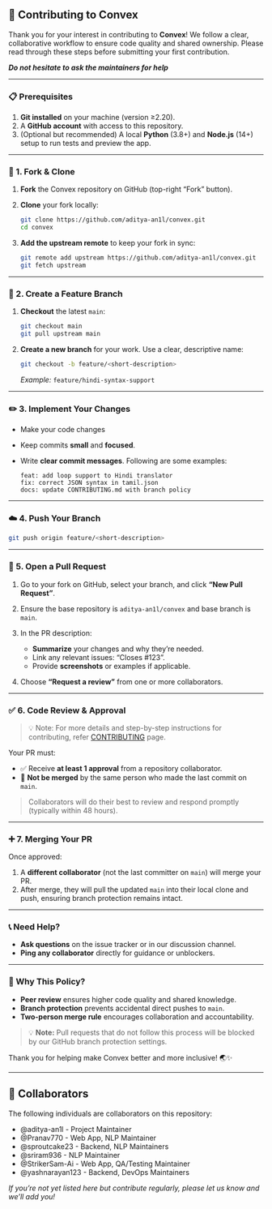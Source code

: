 ## 🤝 Contributing to Convex

Thank you for your interest in contributing to **Convex**! We follow a clear, collaborative workflow to ensure code quality and shared ownership. Please read through these steps before submitting your first contribution.

***Do not hesitate to ask the maintainers for help***

---

### 📋 Prerequisites

1. **Git installed** on your machine (version ≥2.20).  
2. A **GitHub account** with access to this repository.  
3. (Optional but recommended) A local **Python** (3.8+) and **Node.js** (14+) setup to run tests and preview the app.

---

### 🚀 1. Fork & Clone

1. **Fork** the Convex repository on GitHub (top-right “Fork” button).  
2. **Clone** your fork locally:
   ```sh
   git clone https://github.com/aditya-an1l/convex.git
   cd convex
   ```

3. **Add the upstream remote** to keep your fork in sync:

   ```sh
   git remote add upstream https://github.com/aditya-an1l/convex.git
   git fetch upstream
   ```

---

### 🌿 2. Create a Feature Branch

1. **Checkout** the latest `main`:

   ```sh
   git checkout main
   git pull upstream main
   ```
2. **Create a new branch** for your work. Use a clear, descriptive name:

   ```sh
   git checkout -b feature/<short-description>
   ```

   *Example:* `feature/hindi-syntax-support`

---

### ✏️ 3. Implement Your Changes

* Make your code changes
* Keep commits **small** and **focused**.
* Write **clear commit messages**. Following are some examples:

  ```
  feat: add loop support to Hindi translator
  fix: correct JSON syntax in tamil.json
  docs: update CONTRIBUTING.md with branch policy
  ```

---

### ☁️ 4. Push Your Branch

```sh
git push origin feature/<short-description>
```

---

### 🔀 5. Open a Pull Request

1. Go to your fork on GitHub, select your branch, and click **“New Pull Request”**.
2. Ensure the base repository is `aditya-an1l/convex` and base branch is `main`.
3. In the PR description:

   * **Summarize** your changes and why they’re needed.
   * Link any relevant issues: “Closes #123”.
   * Provide **screenshots** or examples if applicable.
4. Choose **“Request a review”** from one or more collaborators.

---

### ✅ 6. Code Review & Approval

> 💡 Note: For more details and step-by-step instructions for contributing, refer [CONTRIBUTING](./CONTRIBUTING.md) page.

Your PR must:

* ✅ Receive **at least 1 approval** from a repository collaborator.
* 🚫 **Not be merged** by the same person who made the last commit on `main`.

> Collaborators will do their best to review and respond promptly (typically within 48 hours).

---

### ➕ 7. Merging Your PR

Once approved:

1. A **different collaborator** (not the last committer on `main`) will merge your PR.
2. After merge, they will pull the updated `main` into their local clone and push, ensuring branch protection remains intact.

---

### 📞 Need Help?

* **Ask questions** on the issue tracker or in our discussion channel.
* **Ping any collaborator** directly for guidance or unblockers.

---

### 🔄 Why This Policy?

* **Peer review** ensures higher code quality and shared knowledge.
* **Branch protection** prevents accidental direct pushes to `main`.
* **Two-person merge rule** encourages collaboration and accountability.

> 💡 **Note:** Pull requests that do not follow this process will be blocked by our GitHub branch protection settings.

Thank you for helping make Convex better and more inclusive! 🌏✨

--- 

## 🤝 Collaborators

The following individuals are collaborators on this repository:

- @aditya-an1l - Project Maintainer
- @Pranav770 - Web App, NLP Maintainer
- @sproutcake23 - Backend, NLP Maintainers
- @sriram936 - NLP Maintainer
- @StrikerSam-Ai - Web App, QA/Testing Maintainer
- @yashnarayan123 -  Backend, DevOps Maintainers

*If you’re not yet listed here but contribute regularly, please let us know and we’ll add you!*  
